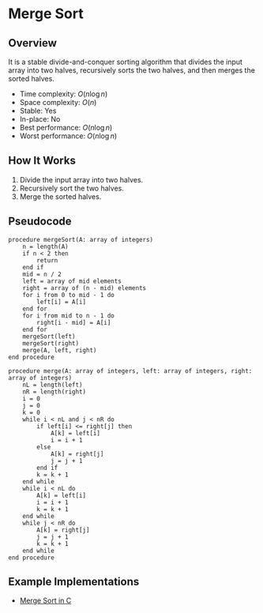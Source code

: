 # Merge Sort

## Overview

It is a stable divide-and-conquer sorting algorithm that divides the input array into two halves, recursively sorts the two halves, and then merges the sorted halves. 

- Time complexity: $O(n \log n)$
- Space complexity: $O(n)$
- Stable: Yes
- In-place: No
- Best performance: $O(n \log n)$
- Worst performance: $O(n \log n)$

## How It Works

1. Divide the input array into two halves.
2. Recursively sort the two halves.
3. Merge the sorted halves.

## Pseudocode
```plaintext
procedure mergeSort(A: array of integers)
    n = length(A)
    if n < 2 then
        return
    end if
    mid = n / 2
    left = array of mid elements
    right = array of (n - mid) elements
    for i from 0 to mid - 1 do
        left[i] = A[i]
    end for
    for i from mid to n - 1 do
        right[i - mid] = A[i]
    end for
    mergeSort(left)
    mergeSort(right)
    merge(A, left, right)
end procedure

procedure merge(A: array of integers, left: array of integers, right: array of integers)
    nL = length(left)
    nR = length(right)
    i = 0
    j = 0
    k = 0
    while i < nL and j < nR do
        if left[i] <= right[j] then
            A[k] = left[i]
            i = i + 1
        else
            A[k] = right[j]
            j = j + 1
        end if
        k = k + 1
    end while
    while i < nL do
        A[k] = left[i]
        i = i + 1
        k = k + 1
    end while
    while j < nR do
        A[k] = right[j]
        j = j + 1
        k = k + 1
    end while
end procedure
```

## Example Implementations

- [Merge Sort in C](./merge_sort.c)